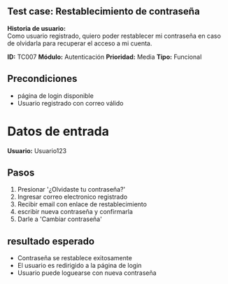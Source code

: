 ## Test case: Restablecimiento de contraseña

**Historia de usuario:**  
Como usuario registrado, quiero poder restablecer mi contraseña en caso de olvidarla para recuperar el acceso a mi cuenta.

**ID:** TC007
**Módulo:** Autenticación
**Prioridad:** Media
**Tipo:** Funcional

## Precondiciones 

- página de login disponible
- Usuario registrado con correo válido

# Datos de entrada

**Usuario:** Usuario123

## Pasos

1. Presionar '¿Olvidaste tu contraseña?'
2. Ingresar correo electronico registrado
3. Recibir email con enlace de restablecimiento
4. escribir nueva contraseña y confirmarla
5. Darle a 'Cambiar contraseña'

## resultado esperado

- Contraseña se restablece exitosamente
- El usuario es redirigido a la página de login
- Usuario puede loguearse con nueva contraseña